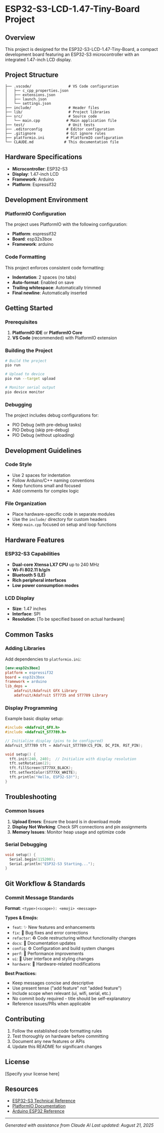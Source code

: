 # ESP32-S3-LCD-1.47-Tiny-Board Project

## Overview

This project is designed for the ESP32-S3-LCD-1.47-Tiny-Board, a compact development board featuring an ESP32-S3 microcontroller with an integrated 1.47-inch LCD display.

## Project Structure

```
├── .vscode/                 # VS Code configuration
│   ├── c_cpp_properties.json
│   ├── extensions.json
│   ├── launch.json
│   └── settings.json
├── include/                 # Header files
├── lib/                     # Project libraries
├── src/                     # Source code
│   └── main.cpp            # Main application file
├── test/                    # Unit tests
├── .editorconfig           # Editor configuration
├── .gitignore              # Git ignore rules
├── platformio.ini          # PlatformIO configuration
└── CLAUDE.md              # This documentation file
```

## Hardware Specifications

- **Microcontroller**: ESP32-S3
- **Display**: 1.47-inch LCD
- **Framework**: Arduino
- **Platform**: Espressif32

## Development Environment

### PlatformIO Configuration

The project uses PlatformIO with the following configuration:
- **Platform**: espressif32
- **Board**: esp32s3box
- **Framework**: arduino

### Code Formatting

This project enforces consistent code formatting:
- **Indentation**: 2 spaces (no tabs)
- **Auto-format**: Enabled on save
- **Trailing whitespace**: Automatically trimmed
- **Final newline**: Automatically inserted

## Getting Started

### Prerequisites

1. **PlatformIO IDE** or **PlatformIO Core**
2. **VS Code** (recommended) with PlatformIO extension

### Building the Project

```bash
# Build the project
pio run

# Upload to device
pio run --target upload

# Monitor serial output
pio device monitor
```

### Debugging

The project includes debug configurations for:
- PIO Debug (with pre-debug tasks)
- PIO Debug (skip pre-debug)
- PIO Debug (without uploading)

## Development Guidelines

### Code Style

- Use 2 spaces for indentation
- Follow Arduino/C++ naming conventions
- Keep functions small and focused
- Add comments for complex logic

### File Organization

- Place hardware-specific code in separate modules
- Use the `include/` directory for custom headers
- Keep `main.cpp` focused on setup and loop functions

## Hardware Features

### ESP32-S3 Capabilities

- **Dual-core Xtensa LX7 CPU** up to 240 MHz
- **Wi-Fi 802.11 b/g/n**
- **Bluetooth 5 (LE)**
- **Rich peripheral interfaces**
- **Low power consumption modes**

### LCD Display

- **Size**: 1.47 inches
- **Interface**: SPI
- **Resolution**: [To be specified based on actual hardware]

## Common Tasks

### Adding Libraries

Add dependencies to `platformio.ini`:

```ini
[env:esp32s3box]
platform = espressif32
board = esp32s3box
framework = arduino
lib_deps = 
    adafruit/Adafruit GFX Library
    adafruit/Adafruit ST7735 and ST7789 Library
```

### Display Programming

Example basic display setup:

```cpp
#include <Adafruit_GFX.h>
#include <Adafruit_ST7789.h>

// Initialize display (pins to be configured)
Adafruit_ST7789 tft = Adafruit_ST7789(CS_PIN, DC_PIN, RST_PIN);

void setup() {
  tft.init(240, 240);  // Initialize with display resolution
  tft.setRotation(2);
  tft.fillScreen(ST77XX_BLACK);
  tft.setTextColor(ST77XX_WHITE);
  tft.println("Hello, ESP32-S3!");
}
```

## Troubleshooting

### Common Issues

1. **Upload Errors**: Ensure the board is in download mode
2. **Display Not Working**: Check SPI connections and pin assignments
3. **Memory Issues**: Monitor heap usage and optimize code

### Serial Debugging

```cpp
void setup() {
  Serial.begin(115200);
  Serial.println("ESP32-S3 Starting...");
}
```

## Git Workflow & Standards

### Commit Message Standards
**Format**: `<type>(<scope>): <emoji> <message>`

**Types & Emojis:**
- `feat`: ✨ New features and enhancements
- `fix`: 🐛 Bug fixes and error corrections
- `refactor`: ♻️ Code restructuring without functionality changes
- `docs`: 📝 Documentation updates
- `config`: ⚙️ Configuration and build system changes
- `perf`: 🚀 Performance improvements
- `ui`: 💄 User interface and styling changes
- `hardware`: 🔧 Hardware-related modifications

**Best Practices:**
- Keep messages concise and descriptive
- Use present tense ("add feature" not "added feature")
- Include scope when relevant (ui, wifi, serial, etc.)
- No commit body required - title should be self-explanatory
- Reference issues/PRs when applicable

## Contributing

1. Follow the established code formatting rules
2. Test thoroughly on hardware before committing
3. Document any new features or APIs
4. Update this README for significant changes

## License

[Specify your license here]

## Resources

- [ESP32-S3 Technical Reference](https://www.espressif.com/sites/default/files/documentation/esp32-s3_technical_reference_manual_en.pdf)
- [PlatformIO Documentation](https://docs.platformio.org/)
- [Arduino ESP32 Reference](https://docs.espressif.com/projects/arduino-esp32/en/latest/)

---

*Generated with assistance from Claude AI*
*Last updated: August 21, 2025*

